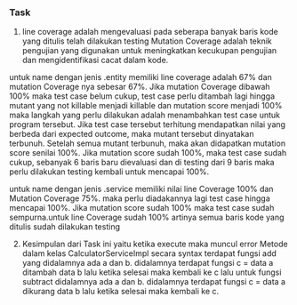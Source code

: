 ### Task 

1. line coverage adalah mengevaluasi pada seberapa banyak baris kode yang ditulis telah dilakukan testing
Mutation Coverage adalah teknik pengujian yang digunakan untuk meningkatkan kecukupan pengujian dan mengidentifikasi cacat dalam kode.

 untuk name dengan jenis .entity memiliki line coverage adalah 67% dan mutation Coverage nya sebesar 67%. Jika mutation Coverage dibawah 100% maka test case belum cukup, test case perlu ditambah lagi hingga mutant yang not killable menjadi killable dan mutation score menjadi 100% maka langkah yang perlu dilakukan adalah menambahkan test case untuk program tersebut. Jika test case tersebut terhitung mendapatkan nilai yang berbeda dari expected outcome, maka mutant tersebut dinyatakan terbunuh. Setelah semua mutant terbunuh, maka akan didapatkan mutation score senilai 100%. Jika mutation score sudah 100%, maka test case sudah cukup, sebanyak 6 baris baru dievaluasi dan di testing dari 9 baris maka perlu dilakukan testing kembali untuk mencapai 100%.

untuk name dengan jenis .service memiliki nilai line Coverage 100% dan Mutation Coverage 75%. maka perlu diadakannya lagi test case hingga mencapai 100%. Jika mutation score sudah 100% maka test case sudah sempurna.untuk line Coverage sudah 100% artinya semua baris kode yang ditulis sudah dilakukan testing

2. Kesimpulan dari Task ini yaitu ketika execute maka muncul error Metode dalam kelas CalculatorServiceImpl secara syntax terdapat fungsi add yang didalamnya ada a dan b. didalamnya terdapat fungsi c = data a ditambah data b lalu ketika selesai maka kembali ke c
lalu untuk fungsi subtract didalamnya ada a dan b. didalamnya terdapat fungsi c = data a dikurang data b lalu ketika selesai maka kembali ke c.
